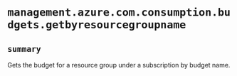 # `management.azure.com.consumption.budgets.getbyresourcegroupname`

## `summary`
Gets the budget for a resource group under a subscription by budget name.



